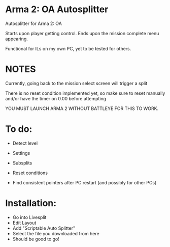 # Arma 2: OA Autosplitter
Autosplitter for Arma 2: OA

Starts upon player getting control.
Ends upon the mission complete menu appearing.

Functional for ILs on my own PC, yet to be tested for others.
# NOTES

Currently, going back to the mission select screen will trigger a split

There is no reset condition implemented yet, so make sure to reset manually and/or have the timer on 0.00 before attempting

YOU MUST LAUNCH ARMA 2 WITHOUT BATTLEYE FOR THIS TO WORK.

# To do:

- Detect level

- Settings

- Subsplits

- Reset conditions

- Find consistent pointers after PC restart (and possibly for other PCs)

# Installation:

- Go into Livesplit
- Edit Layout
- Add "Scriptable Auto Splitter"
- Select the file you downloaded from here
- Should be good to go!
